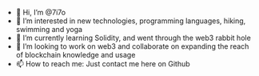 - 👋 Hi, I’m @7i7o
- 👀 I’m interested in new technologies, programming languages, hiking, swimming and yoga
- 🌱 I’m currently learning Solidity, and went through the web3 rabbit hole
- 💞️ I’m looking to work on web3 and collaborate on expanding the reach of blockchain knowledge and usage
- 📫 How to reach me: Just contact me here on Github

<!---
7i7o/7i7o is a ✨ special ✨ repository because its `README.md` (this file) appears on your GitHub profile.
You can click the Preview link to take a look at your changes.
--->
